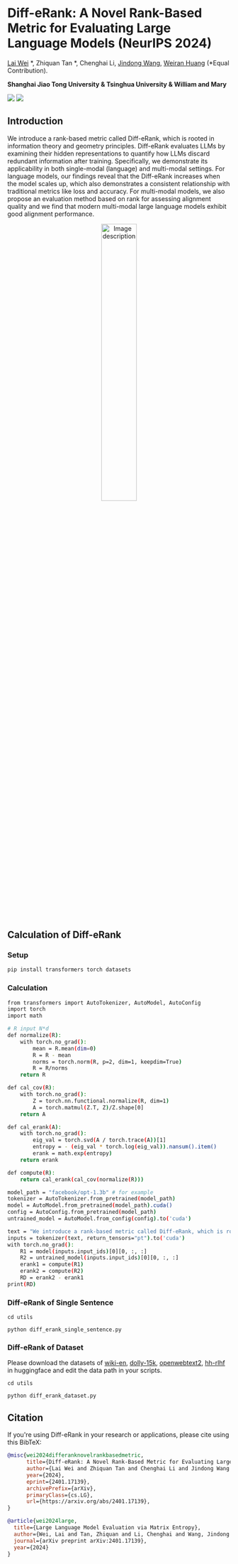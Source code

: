 # Diff-eRank: A Novel Rank-Based Metric for Evaluating Large Language Models (NeurIPS 2024)
[Lai Wei](https://waltonfuture.github.io/) *, Zhiquan Tan *, Chenghai Li, [Jindong Wang](https://jd92.wang/), [Weiran Huang](https://www.weiranhuang.com/) (*Equal Contribution).

**Shanghai Jiao Tong University & Tsinghua University & William and Mary**

<a href='https://arxiv.org/abs/2401.17139'><img src='https://img.shields.io/badge/Paper-Arxiv-red'></a> <a href='https://zhuanlan.zhihu.com/p/4920383227'><img src='https://img.shields.io/badge/Project-Link-Green'></a>


## Introduction
We introduce a rank-based metric called Diff-eRank, which is rooted in information theory and geometry principles. Diff-eRank evaluates LLMs by examining their hidden representations to quantify how LLMs discard redundant information after training.
Specifically, we demonstrate its applicability in both single-modal (language) and multi-modal settings. For language models, our findings reveal that the Diff-eRank increases when the model scales up, which also demonstrates a consistent relationship with traditional metrics like loss and accuracy.
For multi-modal models, we also propose an evaluation method based on rank for assessing alignment quality and we find that modern multi-modal large language models exhibit good alignment performance. 

<p align="center">
  <img src="https://notes.sjtu.edu.cn/uploads/upload_e801b753d216de544fb4442c16d7d6de.png" alt="Image description" width="40%">
</p>

## Calculation of Diff-eRank

### Setup
```bash
pip install transformers torch datasets
```

### Calculation

```bash
from transformers import AutoTokenizer, AutoModel, AutoConfig
import torch
import math

# R input N*d
def normalize(R):
    with torch.no_grad():
        mean = R.mean(dim=0)
        R = R - mean
        norms = torch.norm(R, p=2, dim=1, keepdim=True)
        R = R/norms
    return R

def cal_cov(R):
    with torch.no_grad():
        Z = torch.nn.functional.normalize(R, dim=1)
        A = torch.matmul(Z.T, Z)/Z.shape[0]
    return A

def cal_erank(A):
    with torch.no_grad():
        eig_val = torch.svd(A / torch.trace(A))[1] 
        entropy = - (eig_val * torch.log(eig_val)).nansum().item()
        erank = math.exp(entropy)
    return erank

def compute(R):
    return cal_erank(cal_cov(normalize(R)))

model_path = "facebook/opt-1.3b" # for example
tokenizer = AutoTokenizer.from_pretrained(model_path)
model = AutoModel.from_pretrained(model_path).cuda()
config = AutoConfig.from_pretrained(model_path)
untrained_model = AutoModel.from_config(config).to('cuda')

text = "We introduce a rank-based metric called Diff-eRank, which is rooted in information theory and geometry principles. Diff-eRank evaluates LLMs by examining their hidden representations to quantify how LLMs discard redundant information after training." # for example
inputs = tokenizer(text, return_tensors="pt").to('cuda')
with torch.no_grad():
    R1 = model(inputs.input_ids)[0][0, :, :]
    R2 = untrained_model(inputs.input_ids)[0][0, :, :]
    erank1 = compute(R1)
    erank2 = compute(R2)
    RD = erank2 - erank1
print(RD)
```
### Diff-eRank of Single Sentence
```
cd utils

python diff_erank_single_sentence.py
```

### Diff-eRank of Dataset

Please download the datasets of [wiki-en](https://huggingface.co/datasets/wikipedia), [dolly-15k](https://huggingface.co/datasets/databricks/databricks-dolly-15k), [openwebtext2](https://huggingface.co/datasets/suolyer/pile_openwebtext2), [hh-rlhf](https://huggingface.co/datasets/Anthropic/hh-rlhf) in huggingface and edit the data path in your scripts.

```
cd utils

python diff_erank_dataset.py
```

## Citation

If you're using Diff-eRank in your research or applications, please cite using this BibTeX:
```bibtex
@misc{wei2024differanknovelrankbasedmetric,
      title={Diff-eRank: A Novel Rank-Based Metric for Evaluating Large Language Models}, 
      author={Lai Wei and Zhiquan Tan and Chenghai Li and Jindong Wang and Weiran Huang},
      year={2024},
      eprint={2401.17139},
      archivePrefix={arXiv},
      primaryClass={cs.LG},
      url={https://arxiv.org/abs/2401.17139}, 
}

@article{wei2024large,
  title={Large Language Model Evaluation via Matrix Entropy},
  author={Wei, Lai and Tan, Zhiquan and Li, Chenghai and Wang, Jindong and Huang, Weiran},
  journal={arXiv preprint arXiv:2401.17139},
  year={2024}
}
```
